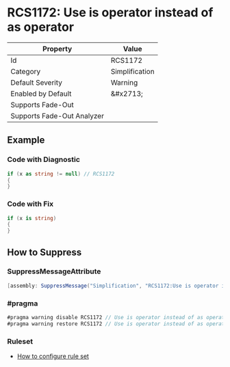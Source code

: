 # RCS1172: Use is operator instead of as operator

| Property | Value |
| -------- | ----- |
| Id | RCS1172 |
| Category | Simplification |
| Default Severity | Warning |
| Enabled by Default | &\#x2713; |
| Supports Fade\-Out |  |
| Supports Fade\-Out Analyzer |  |

## Example

### Code with Diagnostic

```csharp
if (x as string != null) // RCS1172
{
}
```

### Code with Fix

```csharp
if (x is string)
{
}
```

## How to Suppress

### SuppressMessageAttribute

```csharp
[assembly: SuppressMessage("Simplification", "RCS1172:Use is operator instead of as operator.", Justification = "<Pending>")]
```

### \#pragma

```csharp
#pragma warning disable RCS1172 // Use is operator instead of as operator.
#pragma warning restore RCS1172 // Use is operator instead of as operator.
```

### Ruleset

* [How to configure rule set](../HowToConfigureAnalyzers.md)

